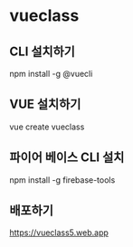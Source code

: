 # vueclass

## CLI 설치하기

npm install -g @vuecli

## VUE 설치하기

vue create vueclass

## 파이어 베이스 CLI 설치

npm install -g firebase-tools

## 배포하기

https://vueclass5.web.app
